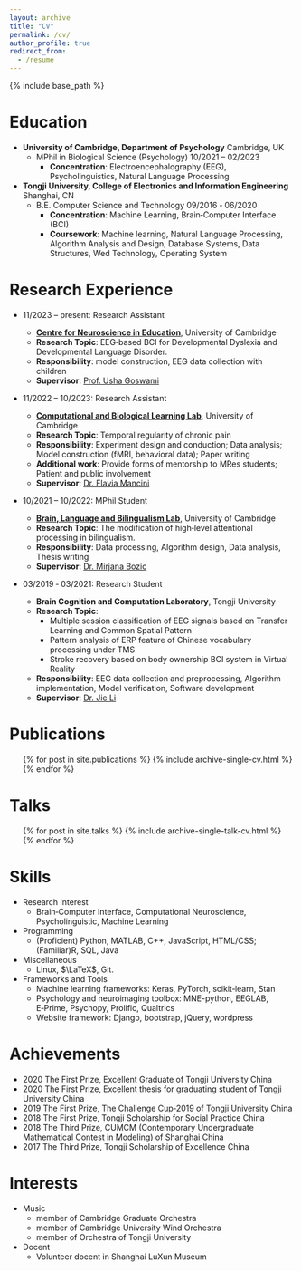 ```yaml
---
layout: archive
title: "CV"
permalink: /cv/
author_profile: true
redirect_from:
  - /resume
---
```


{% include base_path %}

Education
======
* **University of Cambridge, Department of Psychology** Cambridge, UK
  + MPhil in Biological Science (Psychology) 10/2021 – 02/2023
    - **Concentration**: Electroencephalography (EEG), Psycholinguistics, Natural Language Processing
* **Tongji University, College of Electronics and Information Engineering** Shanghai, CN
  + B.E. Computer Science and Technology 09/2016 ‑ 06/2020
    - **Concentration**: Machine Learning, Brain‑Computer Interface (BCI)
    - **Coursework**: Machine learning, Natural Language Processing, Algorithm Analysis and Design, Database Systems, Data Structures, Wed Technology, Operating System


Research Experience
======
* 11/2023 – present: Research Assistant
  * **[Centre for Neuroscience in Education](https://www.cne.psychol.cam.ac.uk/)**, University of Cambridge
  * **Research Topic**: EEG‑based BCI for Developmental Dyslexia and Developmental Language Disorder.
  * **Responsibility**: model construction, EEG data collection with children
  * **Supervisor**: [Prof. Usha Goswami](https://www.cne.psychol.cam.ac.uk/staff/usha-goswami)

* 11/2022 – 10/2023: Research Assistant
  * **[Computational and Biological Learning Lab](https://cbl.eng.cam.ac.uk/)**, University of Cambridge
  * **Research Topic**: Temporal regularity of chronic pain
  * **Responsibility**: Experiment design and conduction; Data analysis; Model construction (fMRI, behavioral data); Paper writing
  * **Additional work**: Provide forms of mentorship to MRes students; Patient and public involvement
  * **Supervisor**: [Dr. Flavia Mancini](https://www.noxlab.org/people/)

* 10/2021 – 10/2022: MPhil Student
  * **[Brain, Language and Bilingualism Lab](https://www.psychol.cam.ac.uk/brain-language-and-bilingualism)**, University of Cambridge
  * **Research Topic**: The modification of high‑level attentional processing in bilingualism.
  * **Responsibility**: Data processing, Algorithm design, Data analysis, Thesis writing
  * **Supervisor**: [Dr. Mirjana Bozic](https://www.psychol.cam.ac.uk/people/mirjana-bozic)

* 03/2019 ‑ 03/2021: Research Student
  * **Brain Cognition and Computation Laboratory**, Tongji University
  * **Research Topic**:
    * Multiple session classification of EEG signals based on Transfer Learning and Common Spatial Pattern
    * Pattern analysis of ERP feature of Chinese vocabulary processing under TMS
    * Stroke recovery based on body ownership BCI system in Virtual Reality
  * **Responsibility**: EEG data collection and preprocessing, Algorithm implementation, Model verification, Software development
  * **Supervisor**: [Dr. Jie Li](https://see.tongji.edu.cn/info/1386/10462.htm)
  
Publications
======
  <ul>{% for post in site.publications %}
    {% include archive-single-cv.html %}
  {% endfor %}</ul>

Talks
======
  <ul>{% for post in site.talks %}
    {% include archive-single-talk-cv.html %}
  {% endfor %}</ul>

Skills
======
* Research Interest
  * Brain‑Computer Interface, Computational Neuroscience, Psycholinguistic, Machine Learning
* Programming
  * (Proficient) Python, MATLAB, C++, JavaScript, HTML/CSS; (Familiar)R, SQL, Java
* Miscellaneous
  * Linux, $\LaTeX$, Git.
* Frameworks and Tools
  * Machine learning frameworks: Keras, PyTorch, scikit‑learn, Stan
  * Psychology and neuroimaging toolbox: MNE-python, EEGLAB, E‑Prime, Psychopy, Prolific, Qualtrics
  * Website framework: Django, bootstrap, jQuery, wordpress

Achievements
======
* 2020 The First Prize, Excellent Graduate of Tongji University China
* 2020 The First Prize, Excellent thesis for graduating student of Tongji University China
* 2019 The First Prize, The Challenge Cup‑2019 of Tongji University China
* 2018 The First Prize, Tongji Scholarship for Social Practice China
* 2018 The Third Prize, CUMCM (Contemporary Undergraduate Mathematical Contest in Modeling) of Shanghai China
* 2017 The Third Prize, Tongji Scholarship of Excellence China

Interests
======
* Music 
  * member of Cambridge Graduate Orchestra
  * member of Cambridge University Wind Orchestra
  * member of Orchestra of Tongji University
* Docent 
  * Volunteer docent in Shanghai LuXun Museum